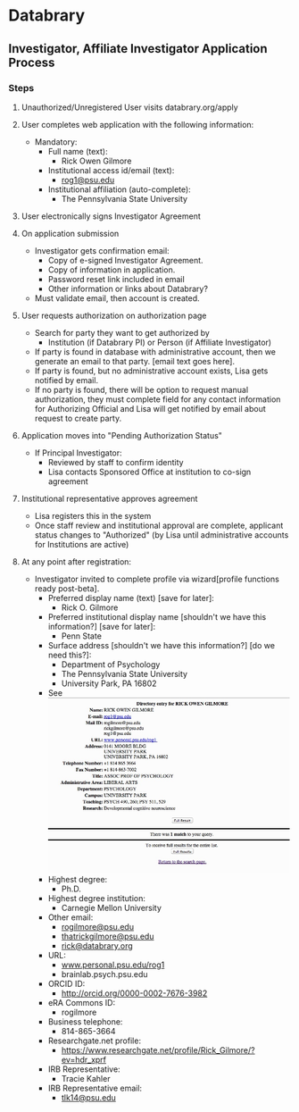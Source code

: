 # Databrary
## Investigator, Affiliate Investigator Application Process

### Steps

1. Unauthorized/Unregistered User visits databrary.org/apply

1. User completes web application with the following information:
	- Mandatory:
		- Full name (text): 
			- Rick Owen Gilmore
		- Institutional access id/email (text):
			- rog1@psu.edu
		- Institutional affiliation (auto-complete): 
			- The Pennsylvania State University
	
		
1. User electronically signs Investigator Agreement

1. On application submission
	- Investigator gets confirmation email:
		- Copy of e-signed Investigator Agreement.
		- Copy of information in application.
		- Password reset link included in email
		- Other information or links about Databrary?
	- Must validate email, then account is created.

1. User requests authorization on authorization page
	- Search for party they want to get authorized by
		- Institution (if Databrary PI) or Person (if Affiliate Investigator)
	- If party is found in database with administrative account, then we generate an email to that party. [email text goes here].
	- If party is found, but no administrative account exists, Lisa gets notified by email.
	- If no party is found, there will be option to request manual authorization, they must complete field for any contact information for Authorizing Official and Lisa will get notified by email about request to create party.
	
1. Application moves into "Pending Authorization Status"
	- If Principal Investigator:
		- Reviewed by staff to confirm identity
		- Lisa contacts Sponsored Office at institution to co-sign agreement

1. Institutional representative approves agreement
	- Lisa registers this in the system
	- Once staff review and institutional approval are complete, applicant status changes to "Authorized" (by Lisa until administrative accounts for Institutions are active)

1. At any point after registration: 
	- Investigator invited to complete profile via wizard[profile functions ready post-beta].
		- Preferred display name (text) [save for later]: 
			- Rick O. Gilmore
		- Preferred institutional display name [shouldn't we have this information?] [save for later]: 
			- Penn State
		- Surface address [shouldn't we have this information?] [do we need this?]: 
			- Department of Psychology
			- The Pennsylvania State University
			- University Park, PA 16802
		- See ![sample LDAP query from PSU](rog1-psu-ldap.jpg)
		- Highest degree:
			- Ph.D.
		- Highest degree institution:
			- Carnegie Mellon University
		- Other email:
			- rogilmore@psu.edu
			- thatrickgilmore@psu.edu
			- rick@databrary.org
		- URL:
			- www.personal.psu.edu/rog1
			- brainlab.psych.psu.edu
		- ORCID ID:
			- http://orcid.org/0000-0002-7676-3982
		- eRA Commons ID:
			- rogilmore
		- Business telephone:
			- 814-865-3664
		- Researchgate.net profile:
			- https://www.researchgate.net/profile/Rick_Gilmore/?ev=hdr_xprf
		- IRB Representative:
			- Tracie Kahler
		- IRB Representative email:
			- tlk14@psu.edu
